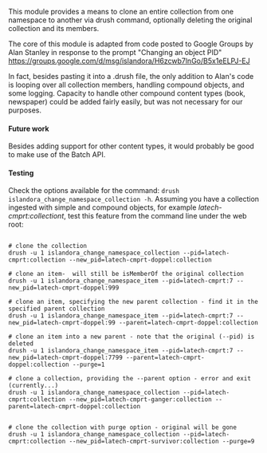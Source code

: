 This module provides a means to clone an entire collection from one namespace to another via drush command, optionally deleting the original collection and its members.

The core of this module is adapted from code posted to Google Groups by Alan Stanley in response to the prompt "Changing an object PID" https://groups.google.com/d/msg/islandora/H6zcwb7lnGo/B5x1eELPJ-EJ 

In fact, besides pasting it into a .drush file, the only addition to Alan's code is looping over all collection members, handling compound objects, and some logging. Capacity to handle other compound content types (book, newspaper) could be added fairly easily, but was not necessary for our purposes.

#### Future work

Besides adding support for other content types, it would probably be good to make use of the Batch API.

#### Testing

Check the options available for the command: `drush islandora_change_namespace_collection -h`. Assuming you have a collection ingested with simple and compound objects, for example _latech-cmprt:collectiont_, test this feature from the command line under the web root:

~~~

# clone the collection
drush -u 1 islandora_change_namespace_collection --pid=latech-cmprt:collection --new_pid=latech-cmprt-doppel:collection

# clone an item-  will still be isMemberOf the original collection
drush -u 1 islandora_change_namespace_item --pid=latech-cmprt:7 --new_pid=latech-cmprt-doppel:999

# clone an item, specifying the new parent collection - find it in the specified parent collection 
drush -u 1 islandora_change_namespace_item --pid=latech-cmprt:7 --new_pid=latech-cmprt-doppel:99 --parent=latech-cmprt-doppel:collection

# clone an item into a new parent - note that the original (--pid) is deleted
drush -u 1 islandora_change_namespace_item --pid=latech-cmprt:7 --new_pid=latech-cmprt-doppel:7799 --parent=latech-cmprt-doppel:collection --purge=1

# clone a collection, providing the --parent option - error and exit (currently...)
drush -u 1 islandora_change_namespace_collection --pid=latech-cmprt:collection --new_pid=latech-cmprt-ganger:collection --parent=latech-cmprt-doppel:collection 


# clone the collection with purge option - original will be gone
drush -u 1 islandora_change_namespace_collection --pid=latech-cmprt:collection --new_pid=latech-cmprt-survivor:collection --purge=9

~~~